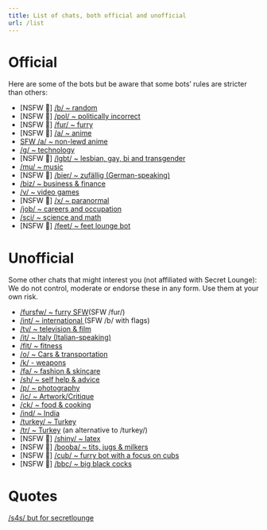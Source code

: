```yaml
---
title: List of chats, both official and unofficial
url: /list
---
```


Official
==========

Here are some of the bots but be aware that some bots’ rules are stricter than others:

- [NSFW 🔞] [/b/ ~ random](https://t.me/secretloungebot)
- [NSFW 🔞] [/pol/ ~ politically incorrect](https://t.me/politicsloungebot)
- [NSFW 🔞] [/fur/ ~ furry](https://t.me/furryloungebot)
- [NSFW 🔞] [/a/ ~ anime](https://t.me/animeloungebot)
- [SFW /a/ ~ non-lewd anime](http://t.me/aglenbot)
- [/g/ ~ technology](https://t.me/techloungebot)
- [NSFW 🔞] [/lgbt/ ~ lesbian, gay, bi and transgender](https://t.me/lgbtloungebot)
- [/mu/ ~ music](https://t.me/musicloungebot)
- [NSFW 🔞] [/bier/ ~ zufällig (German-speaking)](https://t.me/bierloungebot)
- [/biz/ ~ business & finance](https://t.me/bizloungebot)
- [/v/ ~ video games](https://t.me/videogamesloungebot)
- [NSFW 🔞] [/x/ ~ paranormal](https://t.me/paranormalloungebot)
- [/job/ ~ careers and occupation](https://t.me/jobsloungebot)
- [/sci/ ~ science and math](https://t.me/scimathloungebot)
- [NSFW 🔞] [/feet/ ~ feet lounge bot](https://t.me/feetlounge_bot)


Unofficial
=============

Some other chats that might interest you (not affiliated with Secret Lounge):
We do not control, moderate or endorse these in any form. Use them at your own risk.

- [/fursfw/ ~ furry SFW](https://t.me/sfwfurbot)(SFW /fur/)
- [/int/ ~ international ](https://t.me/intloungebot)(SFW /b/ with flags)
- [/tv/ ~ television & film](https://t.me/tvchanbot)
- [/it/ ~ Italy (Italian-speaking)](https://t.me/italyanonlounge_bot)
- [/fit/ ~ fitness](https://t.me/fitloungebot)
- [/o/ ~ Cars & transportation](https://t.me/motorloungebot)
- [/k/ - weapons](https://t.me/weaponchanbot)
- [/fa/ ~ fashion & skincare](https://t.me/fashionloungebot)
- [/sh/ ~ self help & advice](https://t.me/shloungebot)
- [/p/ ~ photography](http://t.me/PhotographyLoungeBot)
- [/ic/ ~ Artwork/Critique](http://t.me/ArtworkLoungeBot)
- [/ck/ ~ food & cooking](http://t.me/ckloungebot)
- [/ind/ ~ India](https://t.me/indialoungebot)
- [/turkey/ ~ Turkey](https://t.me/ZurnaLoungeBot)
- [/tr/ ~ Turkey](https://t.me/tranonimbot) (an alternative to /turkey/)
- [NSFW 🔞] [/shiny/ ~ latex](http://t.me/shinyclothesbot)
- [NSFW 🔞] [/booba/ ~ tits, jugs & milkers](https://t.me/boobaloungebot)
- [NSFW 🔞] [/cub/ ~ furry bot with a focus on cubs](https://t.me/cubloungebot)
- [NSFW 🔞] [/bbc/ ~ big black cocks](https://t.me/bbcloungebot)


Quotes
========

[/s4s/ but for secretlounge](https://t.me/slquotes)
